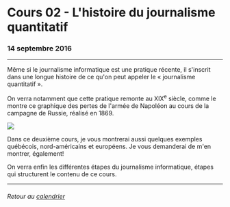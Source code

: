 # Cours 02 - L'histoire du journalisme quantitatif

### 14 septembre 2016

---

Même si le journalisme informatique est une pratique récente, il s'inscrit dans une longue histoire de ce qu'on peut appeler le «&nbsp;journalisme quantitatif&nbsp;».

On verra notamment que cette pratique remonte au XIX<sup>e</sup> siècle, comme le montre ce graphique des pertes de l'armée de Napoléon au cours de la campagne de Russie, réalisé en 1869.

[![](https://upload.wikimedia.org/wikipedia/commons/2/29/Minard.png)](https://upload.wikimedia.org/wikipedia/commons/2/29/Minard.png)

Dans ce deuxième cours, je vous montrerai aussi quelques exemples québécois, nord-américains et européens. Je vous demanderai de m'en montrer, également!

On verra enfin les différentes étapes du journalisme informatique, étapes qui structurent le contenu de ce cours.

---

###### Retour au [calendrier](/calendrier.md)

